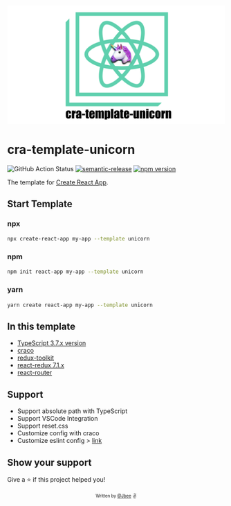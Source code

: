<div align="center">
  <img src="./assets/logo.png" width="520px">
</div>


# cra-template-unicorn

![GitHub Action Status](https://github.com/JaeYeopHan/cra-template-unicorn/workflows/Deploy/badge.svg) [![semantic-release](https://img.shields.io/badge/%20%20%F0%9F%93%A6%F0%9F%9A%80-semantic--release-e10079.svg)](https://github.com/semantic-release/semantic-release) [![npm version](https://badge.fury.io/js/cra-template-unicorn.svg)](https://badge.fury.io/js/cra-template-unicorn)

The template for [Create React App](https://github.com/facebook/create-react-app).

## Start Template

### npx

```sh
npx create-react-app my-app --template unicorn
```

### npm

```sh
npm init react-app my-app --template unicorn
```

### yarn

```sh
yarn create react-app my-app --template unicorn
```

## In this template

- [TypeScript 3.7.x version](https://github.com/microsoft/TypeScript)
- [craco](https://github.com/gsoft-inc/craco)
- [redux-toolkit](https://github.com/reduxjs/redux-toolkit)
- [react-redux 7.1.x](https://github.com/reduxjs/react-redux)
- [react-router](https://github.com/ReactTraining/react-router)

## Support

- Support absolute path with TypeScript
- Support VSCode Integration
- Support reset.css
- Customize config with craco
- Customize eslint config > [link](https://create-react-app.dev/docs/advanced-configuration)

## Show your support

Give a ⭐️ if this project helped you!

<div align="center">
  <sub>
    <sup>Written by <a href="https://github.com/JaeYeopHan">@Jbee</a></sup>
  </sub>
  <small>✌</small>
</div>
